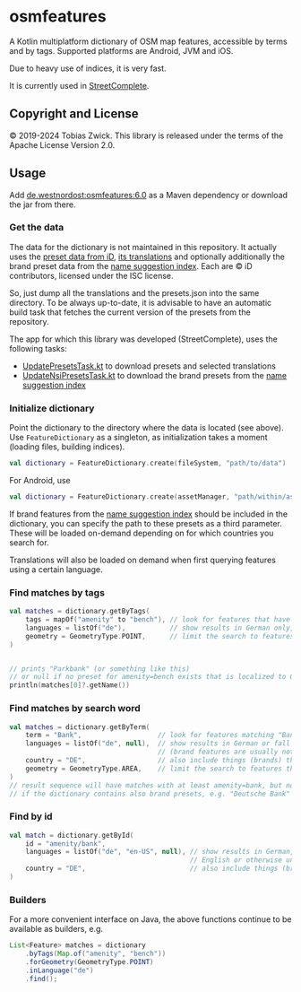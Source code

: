 # osmfeatures

A Kotlin multiplatform dictionary of OSM map features, accessible by terms and by tags. Supported platforms are Android, JVM and iOS.

Due to heavy use of indices, it is very fast.

It is currently used in [StreetComplete](https://github.com/streetcomplete/streetcomplete).

## Copyright and License

© 2019-2024 Tobias Zwick. This library is released under the terms of the Apache License Version 2.0.

## Usage

Add [de.westnordost:osmfeatures:6.0](https://mvnrepository.com/artifact/de.westnordost/osmfeatures/6.0) as a Maven dependency or download the jar from there.

### Get the data

The data for the dictionary is not maintained in this repository.
It actually uses the [preset data from iD](https://github.com/openstreetmap/id-tagging-schema/blob/main/dist/presets.json),  [its translations](https://github.com/openstreetmap/id-tagging-schema/tree/main/dist/translations)
and optionally additionally the brand preset data from the [name suggestion index](https://github.com/osmlab/name-suggestion-index). 
Each are &copy; iD contributors, licensed under the ISC license.


So, just dump all the translations and the presets.json into the same directory. To be always 
up-to-date, it is advisable to have an automatic build task that fetches the current version of the 
presets from the repository.

The app for which this library was developed (StreetComplete), uses the following tasks:
- [UpdatePresetsTask.kt](https://github.com/streetcomplete/StreetComplete/blob/master/buildSrc/src/main/java/UpdatePresetsTask.kt) to download presets and selected translations
- [UpdateNsiPresetsTask.kt](https://github.com/streetcomplete/StreetComplete/blob/master/buildSrc/src/main/java/UpdateNsiPresetsTask.kt) to download the brand presets from the [name suggestion index](https://github.com/osmlab/name-suggestion-index)

### Initialize dictionary

Point the dictionary to the directory where the data is located (see above). Use `FeatureDictionary` as a singleton, as initialization takes a moment (loading files, building indices).
```kotlin
val dictionary = FeatureDictionary.create(fileSystem, "path/to/data")
```

For Android, use
```kotlin
val dictionary = FeatureDictionary.create(assetManager, "path/within/assets/folder/to/data")
```

If brand features from the [name suggestion index](https://github.com/osmlab/name-suggestion-index) should be included in the dictionary, you can specify the path to these presets as a third parameter. These will be loaded on-demand depending on for which countries you search for.

Translations will also be loaded on demand when first querying features using a certain language.

### Find matches by tags

```kotlin
val matches = dictionary.getByTags(
    tags = mapOf("amenity" to "bench"), // look for features that have the given tags
    languages = listOf("de"),           // show results in German only, don't fall back to English or unlocalized results
    geometry = GeometryType.POINT,      // limit the search to features that may be points
)                     


// prints "Parkbank" (or something like this)
// or null if no preset for amenity=bench exists that is localized to German
println(matches[0]?.getName())
```

### Find matches by search word

```kotlin
val matches = dictionary.getByTerm(
    term = "Bank",                   // look for features matching "Bank"
    languages = listOf("de", null),  // show results in German or fall back to unlocalized results
                                     // (brand features are usually not localized)
    country = "DE",                  // also include things (brands) that only exist in Germany
    geometry = GeometryType.AREA,    // limit the search to features that may be areas
)
// result sequence will have matches with at least amenity=bank, but not amenity=bench because it is a point-feature
// if the dictionary contains also brand presets, e.g. "Deutsche Bank" will certainly also be amongst the results
```

### Find by id

```kotlin
val match = dictionary.getById(
    id = "amenity/bank",
    languages = listOf("de", "en-US", null), // show results in German, otherwise fall back to American 
                                             // English or otherwise unlocalized results
    country = "DE",                          // also include things (brands) that only exist in Germany
)
```

### Builders

For a more convenient interface on Java, the above functions continue to be available as builders, 
e.g.

```java
List<Feature> matches = dictionary
    .byTags(Map.of("amenity", "bench"))
    .forGeometry(GeometryType.POINT)
    .inLanguage("de")
    .find();
```

